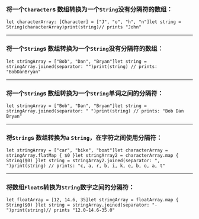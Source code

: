 ### 将一个`Character`s 数组转换为一个`String`没有分隔符的数组：

```
let characterArray: [Character] = ["J", "o", "h", "n"]let string = String(characterArray)print(string)// prints "John"
```

------

### 将一个`String`s 数组转换为一个`String`没有分隔符的数组：

```
let stringArray = ["Bob", "Dan", "Bryan"]let string = stringArray.joined(separator: "")print(string) // prints: "BobDanBryan"
```

------

### 将一个`String`s 数组转换为一个`String`单词之间的分隔符：

```
let stringArray = ["Bob", "Dan", "Bryan"]let string = stringArray.joined(separator: " ")print(string) // prints: "Bob Dan Bryan"
```

------

### 将`String`s 数组转换为a `String`，在字符之间使用分隔符：

```
let stringArray = ["car", "bike", "boat"]let characterArray = stringArray.flatMap { $0 }let stringArray2 = characterArray.map { String($0) }let string = stringArray2.joined(separator: ", ")print(string) // prints: "c, a, r, b, i, k, e, b, o, a, t"
```

------

### 将数组`Float`s转换为`String`数字之间的分隔符：

```
let floatArray = [12, 14.6, 35]let stringArray = floatArray.map { String($0) }let string = stringArray.joined(separator: "-")print(string)// prints "12.0-14.6-35.0"
```